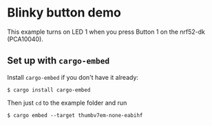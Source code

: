 # Blinky button demo

This example turns on LED 1 when you press Button 1 on the nrf52-dk (PCA10040).

## Set up with `cargo-embed`

Install `cargo-embed` if you don't have it already:

```console
$ cargo install cargo-embed
```

Then just `cd` to the example folder and run

```console
$ cargo embed --target thumbv7em-none-eabihf
```

